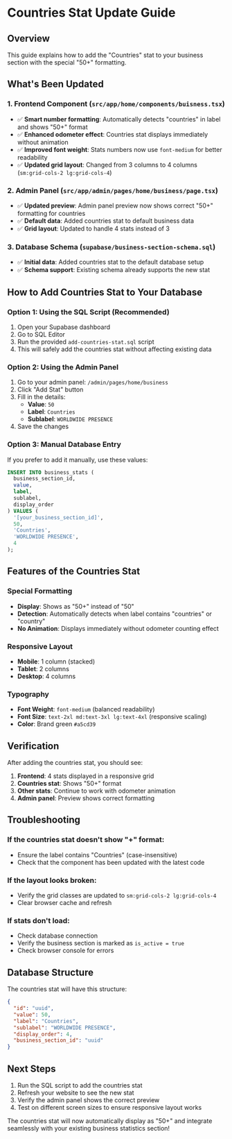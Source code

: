 # Countries Stat Update Guide

## Overview
This guide explains how to add the "Countries" stat to your business section with the special "50+" formatting.

## What's Been Updated

### 1. Frontend Component (`src/app/home/components/buisness.tsx`)
- ✅ **Smart number formatting**: Automatically detects "countries" in label and shows "50+" format
- ✅ **Enhanced odometer effect**: Countries stat displays immediately without animation
- ✅ **Improved font weight**: Stats numbers now use `font-medium` for better readability
- ✅ **Updated grid layout**: Changed from 3 columns to 4 columns (`sm:grid-cols-2 lg:grid-cols-4`)

### 2. Admin Panel (`src/app/admin/pages/home/business/page.tsx`)
- ✅ **Updated preview**: Admin panel preview now shows correct "50+" formatting for countries
- ✅ **Default data**: Added countries stat to default business data
- ✅ **Grid layout**: Updated to handle 4 stats instead of 3

### 3. Database Schema (`supabase/business-section-schema.sql`)
- ✅ **Initial data**: Added countries stat to the default database setup
- ✅ **Schema support**: Existing schema already supports the new stat

## How to Add Countries Stat to Your Database

### Option 1: Using the SQL Script (Recommended)
1. Open your Supabase dashboard
2. Go to SQL Editor
3. Run the provided `add-countries-stat.sql` script
4. This will safely add the countries stat without affecting existing data

### Option 2: Using the Admin Panel
1. Go to your admin panel: `/admin/pages/home/business`
2. Click "Add Stat" button
3. Fill in the details:
   - **Value**: `50`
   - **Label**: `Countries`
   - **Sublabel**: `WORLDWIDE PRESENCE`
4. Save the changes

### Option 3: Manual Database Entry
If you prefer to add it manually, use these values:
```sql
INSERT INTO business_stats (
  business_section_id,
  value,
  label,
  sublabel,
  display_order
) VALUES (
  '[your_business_section_id]',
  50,
  'Countries',
  'WORLDWIDE PRESENCE',
  4
);
```

## Features of the Countries Stat

### Special Formatting
- **Display**: Shows as "50+" instead of "50"
- **Detection**: Automatically detects when label contains "countries" or "country"
- **No Animation**: Displays immediately without odometer counting effect

### Responsive Layout
- **Mobile**: 1 column (stacked)
- **Tablet**: 2 columns
- **Desktop**: 4 columns

### Typography
- **Font Weight**: `font-medium` (balanced readability)
- **Font Size**: `text-2xl md:text-3xl lg:text-4xl` (responsive scaling)
- **Color**: Brand green `#a5cd39`

## Verification

After adding the countries stat, you should see:

1. **Frontend**: 4 stats displayed in a responsive grid
2. **Countries stat**: Shows "50+" format
3. **Other stats**: Continue to work with odometer animation
4. **Admin panel**: Preview shows correct formatting

## Troubleshooting

### If the countries stat doesn't show "+" format:
- Ensure the label contains "Countries" (case-insensitive)
- Check that the component has been updated with the latest code

### If the layout looks broken:
- Verify the grid classes are updated to `sm:grid-cols-2 lg:grid-cols-4`
- Clear browser cache and refresh

### If stats don't load:
- Check database connection
- Verify the business section is marked as `is_active = true`
- Check browser console for errors

## Database Structure

The countries stat will have this structure:
```json
{
  "id": "uuid",
  "value": 50,
  "label": "Countries",
  "sublabel": "WORLDWIDE PRESENCE",
  "display_order": 4,
  "business_section_id": "uuid"
}
```

## Next Steps

1. Run the SQL script to add the countries stat
2. Refresh your website to see the new stat
3. Verify the admin panel shows the correct preview
4. Test on different screen sizes to ensure responsive layout works

The countries stat will now automatically display as "50+" and integrate seamlessly with your existing business statistics section!
